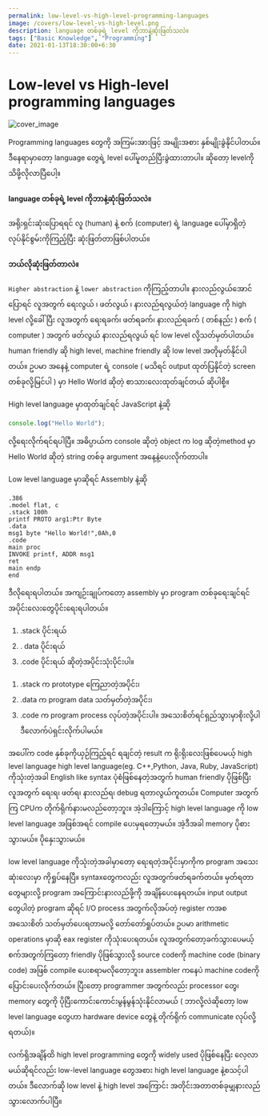 ```yaml
---
permalink: low-level-vs-high-level-programming-languages
image: /covers/low-level-vs-high-level.png
description: language တစ်ခုရဲ့ level ကိုဘာနဲ့ဆုံးဖြတ်သလဲ။
tags: ["Basic Knowledge", "Programming"]
date: 2021-01-13T18:30:00+6:30
---
```


# Low-level vs High-level programming languages

![cover_image](https://cutt.ly/bjmvlAR)

Programming languages တွေကို အကြမ်းအားဖြင့် အမျိုးအစား နှစ်မျိုးခွဲနိုင်ပါတယ်။ ဒီနေရာမှာတော့ language တွေရဲ့ level ပေါ်မူတည်ပြီးခွဲထားတာပါ။
ဆိုတော့ levelကို သိဖို့လိုလာပြီပေါ့။

#### language တစ်ခုရဲ့ level ကိုဘာနဲ့ဆုံးဖြတ်သလဲ။

အရိုးရှင်းဆုံးပြောရရင် လူ (human) နဲ့ စက် (computer) ရဲ့ language ပေါ်မှာရှိတဲ့ လုပ်နိုင်စွမ်းကိုကြည့်ပြီး ဆုံးဖြတ်တာဖြစ်ပါတယ်။

#### ဘယ်လိုဆုံးဖြတ်တာလဲ။

`Higher abstraction` နဲ့ `lower abstraction` ကိုကြည့်တာပါ။
နားလည်လွယ်အောင်ပြောရင် လူအတွက် ရေးလွယ် ၊ ဖတ်လွယ် ၊ နားလည်ရလွယ်တဲ့ language ကို high level လို့ခေါ်ပြီး လူအတွက် ရေးရခက်၊ ဖတ်ရခက်၊ နားလည်ရခက် ( တစ်နည်း ) စက် ( computer ) အတွက် ဖတ်လွယ် နားလည်ရလွယ် ရင် low level လို့သတ်မှတ်ပါတယ်။
human friendly ဆို high level, machine friendly ဆို low level အတိုမှတ်နိုင်ပါတယ်။
ဥပမာ အနေနဲ့ computer ရဲ့ console ( မသိရင် output ထုတ်ပြနိုင်တဲ့ screen တစ်ခုလို့မြင်ပါ ) မှာ Hello World ဆိုတဲ့ စာသားလေးထုတ်ချင်တယ် ဆိုပါစို့။

High level language မှာထုတ်ချင်ရင် JavaScript နဲ့ဆို

```javascript
console.log("Hello World");
```

လို့ရေးလိုက်ရင်ရပါပြီ။ အဓိပ္ပာယ်က console ဆိုတဲ့ object က log ဆိုတဲ့method မှာ Hello World ဆိုတဲ့ string တစ်ခု argument အနေ့နဲ့ပေးလိုက်တာပါ။

Low level language မှာဆိုရင် Assembly နဲ့ဆို

```
.386
.model flat, c
.stack 100h
printf PROTO arg1:Ptr Byte
.data
msg1 byte "Hello World!",0Ah,0
.code
main proc
INVOKE printf, ADDR msg1
ret
main endp
end
```

ဒီလိုရေးရပါတယ်။ အကျဉ်းချုပ်ကတော့ assembly မှာ program တစ်ခုရေးချင်ရင် အပိုင်းလေးတွေပိုင်းရေးရပါတယ်။

1. .stack ပိုင်းရယ်
2. . data ပိုင်းရယ်
3. .code ပိုင်းရယ် ဆိုတဲ့အပိုင်းသုံးပိုင်းပါ။

1) .stack က prototype ကြေညာတဲ့အပိုင်း၊
2) .data က program data သတ်မှတ်တဲ့အပိုင်း၊
3) .code က program process လုပ်တဲ့အပိုင်းပါ။
   အသေးစိတ်ရင်ရှည်သွားမှာစိုးလို့ပါဒီလောက်ပဲရှင်းလိုက်ပါမယ်။

အပေါ်က code နှစ်ခုကိုယှဉ်ကြည့်ရင် ရချင်တဲ့ result က ရိုးရိုးလေးဖြစ်ပေမယ့် high level language high level language(eg. C++,Python, Java, Ruby, JavaScript) ကိုသုံးတဲ့အခါ English like syntax ပုံစံဖြစ်နေတဲ့အတွက် human friendly ပိုဖြစ်ပြီး လူအတွက် ရေးရ၊ ဖတ်ရ၊ နားလည်ရ၊ debug ရတာလွယ်ကူတယ်။ Computer အတွက်ကြ CPUက တိုက်ရိုက်နားမလည်တော့ဘူး။ အဲ့ဒါကြောင့် high level language ကို low level language အဖြစ်အရင် compile ပေးမှရတော့မယ်။ အဲ့ဒီအခါ memory ပိုစားသွားမယ်။ ပိုနှေးသွားမယ်။

low level language ကိုသုံးတဲ့အခါမှာတော့ ရေးရတဲ့အပိုင်းမှာကိုက program အသေးဆုံးလေးမှာ ကိုရှုပ်နေပြီ။ syntaxတွေကလည်း လူအတွက်ဖတ်ရခက်တယ်။ မှတ်ရတာတွေများလို့ program အကြောင်းနားလည်ဖို့ကို အချိန်ပေးနေရတယ်။ input output တွေပါတဲ့ program ဆိုရင် I/O process အတွက်လိုအပ်တဲ့ register ကအစအသေးစိတ် သတ်မှတ်ပေးရတာမလို့ တော်တော်ရှုပ်တယ်။ ဥပမာ arithmetic operations မှာဆို eax register ကိုသုံးပေးရတယ်။
လူအတွက်တော့ခက်သွားပေမယ့် စက်အတွက်ကြတော့ friendly ပိုဖြစ်သွားလို့ source codeကို machine code (binary code) အဖြစ် compile ပေးစရာမလိုတော့ဘူး။ assembler ကနေပဲ machine codeကို ပြောင်းပေးလိုက်တယ်။ ပြီးတော့ programmer အတွက်လည်း processor တွေ၊ memory တွေကို ပိုပြီးကောင်းကောင်းမွန်မွန်သုံးနိုင်လာမယ် ( ဘာလို့လဲဆိုတော့ low level language တွေဟာ hardware device တွေနဲ့ တိုက်ရိုက် communicate လုပ်လို့ရတယ်)။

လက်ရှိအချိန်ထိ high level programming တွေကို widely used ပိုဖြစ်နေပြီး လေ့လာမယ်ဆိုရင်လည်း low-level language တွေအစား high level language နဲ့စသင့်ပါတယ်။
ဒီလောက်ဆို low level နဲ့ high level အကြောင်း အတိုင်းအတာတစ်ခုမျှနားလည်သွားလောက်ပါပြီ။

<FacebookButton url="https://web.facebook.com/mtucodelab/?notif_id=1610439758602536&notif_t=page_fan&ref=notif" title="Follow us on Facebook" />
